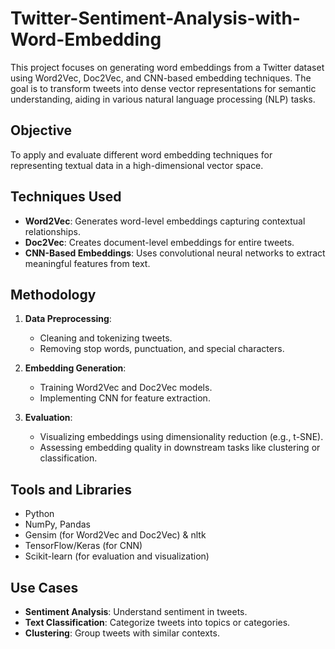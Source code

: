 # Twitter-Sentiment-Analysis-with-Word-Embedding

This project focuses on generating word embeddings from a Twitter dataset using Word2Vec, Doc2Vec, and CNN-based embedding techniques. The goal is to transform tweets into dense vector representations for semantic understanding, aiding in various natural language processing (NLP) tasks.

## Objective
To apply and evaluate different word embedding techniques for representing textual data in a high-dimensional vector space.

## Techniques Used
- **Word2Vec**: Generates word-level embeddings capturing contextual relationships.
- **Doc2Vec**: Creates document-level embeddings for entire tweets.
- **CNN-Based Embeddings**: Uses convolutional neural networks to extract meaningful features from text.

## Methodology
1. **Data Preprocessing**:
   - Cleaning and tokenizing tweets.
   - Removing stop words, punctuation, and special characters.

2. **Embedding Generation**:
   - Training Word2Vec and Doc2Vec models.
   - Implementing CNN for feature extraction.

3. **Evaluation**:
   - Visualizing embeddings using dimensionality reduction (e.g., t-SNE).
   - Assessing embedding quality in downstream tasks like clustering or classification.

## Tools and Libraries
- Python
- NumPy, Pandas
- Gensim (for Word2Vec and Doc2Vec) & nltk
- TensorFlow/Keras (for CNN)
- Scikit-learn (for evaluation and visualization)

## Use Cases
- **Sentiment Analysis**: Understand sentiment in tweets.
- **Text Classification**: Categorize tweets into topics or categories.
- **Clustering**: Group tweets with similar contexts.
